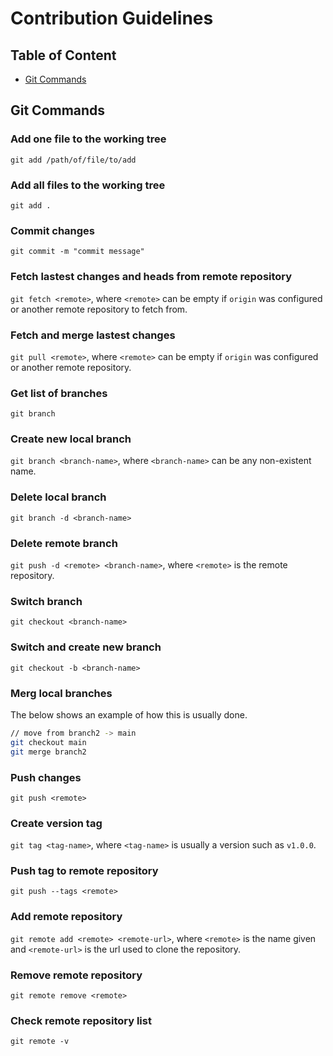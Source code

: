 # Contribution Guidelines

## Table of Content

- [Git Commands](#git-commands)

## Git Commands

### Add one file to the working tree

`git add /path/of/file/to/add`

### Add all files to the working tree

`git add .`

### Commit changes

`git commit -m "commit message"`

### Fetch lastest changes and heads from remote repository

`git fetch <remote>`, where `<remote>` can be empty if `origin` was configured or another remote repository to fetch from.

### Fetch and merge lastest changes

`git pull <remote>`, where `<remote>` can be empty if `origin` was configured or another remote repository.

### Get list of branches

`git branch`

### Create new local branch

`git branch <branch-name>`, where `<branch-name>` can be any non-existent name.

### Delete local branch

`git branch -d <branch-name>`

### Delete remote branch

`git push -d <remote> <branch-name>`, where `<remote>` is the remote repository.

### Switch branch

`git checkout <branch-name>`

### Switch and create new branch

`git checkout -b <branch-name>`

### Merg local branches

The below shows an example of how this is usually done.

```bash
// move from branch2 -> main
git checkout main
git merge branch2
```

### Push changes

`git push <remote>`

### Create version tag

`git tag <tag-name>`, where `<tag-name>` is usually a version such as `v1.0.0`.

### Push tag to remote repository

`git push --tags <remote>`

### Add remote repository

`git remote add <remote> <remote-url>`, where `<remote>` is the name given and `<remote-url>` is the url used to clone the repository.

### Remove remote repository

`git remote remove <remote>`

### Check remote repository list

`git remote -v`

